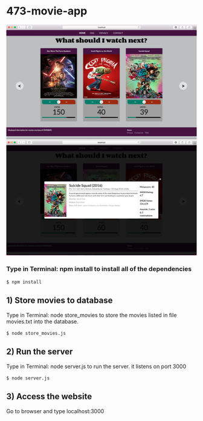 # 473-movie-app
![alt tag](./screenshots/main.png) ![alt tag](./screenshots/modal.png)

### Type in Terminal: npm install  to install all of the dependencies
```
$ npm install
```


## 1) Store movies to database
Type in Terminal: node store_movies to store the movies listed in file movies.txt into the database.
```
$ node store_movies.js
```

## 2) Run the server
Type in Terminal: node server.js to run the server. it listens on port 3000
```
$ node server.js
```

## 3) Access the website

Go to browser and type localhost:3000
